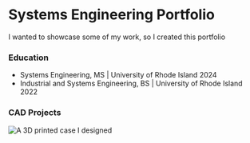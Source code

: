 # Systems Engineering Portfolio

I wanted to showcase some of my work, so I created this portfolio

### Education
* Systems Engineering, MS | University of Rhode Island 2024
* Industrial and Systems Engineering, BS | University of Rhode Island 2022


### CAD Projects
![A 3D printed case I designed](images/ardu_case_populated.png)